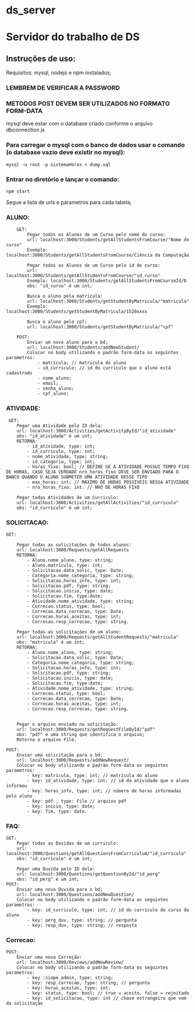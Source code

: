 # ds_server
# Servidor do trabalho de DS

## Instruções de uso:
Requisitos: mysql, nodejs e npm instalados;

### LEMBREM DE VERIFICAR A PASSWORD
### METODOS POST DEVEM SER UTILIZADOS NO FORMATO FORM-DATA
mysql deve estar com o database criado conforme o arquivo dbconnection.js

### Para carregar o mysql com o banco de dados usar o comando (o database vazio deve existir no mysql):
	mysql -u root -p sistemaHoras < dump.sql


### Entrar no diretório e lançar o comando:
	npm start

Segue a lista de urls e parametros para cada tabela;

### ALUNO:
		GET:
			Pegar todos os Alunos de um Curso pelo nome do curso:
			url: localhost:3000/Students/getAllStudentsFromCourse/"Nome do curso"
			Exemplo: localhost:3000/Students/getAllStudentsFromCourse/Ciência da Computação

			Pegar todos os Alunos de um Curso pelo id do curso:
			url: localhost:3000/Students/getAllStudentsFromCourse/"id_curso"
			Exemplo: localhost:3000/Students/getAllStudentsFromCourseId/0
			obs: "id_curso" é um int;

			Busca o aluno pela matricula:
			url: localhost:3000/Students/getStudentByMatricula/"matricula"
			Exemplo: localhost:3000/Students/getStudentByMatricula/1520xxxx

			Busca o aluno pelo cpf:
			url: localhost:3000/Students/getStudentByMatricula/"cpf"

		POST:
			Enviar um novo aluno para o bd;
			url: localhost:3000/Students/addNewStudent/
			Colocar no body utilizando o padrão form-data os seguintes parametros:
				- matricula; // matricula do aluno
				- id_curriculo; // id do curriculo que o aluno está cadastrado
				- nome_aluno;
				- email;
				- senha_aluno;
				- cpf_aluno;

### ATIVIDADE:

	 GET:
		Pegar uma Atividade pelo ID dela:
		url: localhost:3000/Activities/getActivityById/"id_atividade"
		obs: "id_atividade" é um int;
		RETORNA:
			- id_atividade, type: int;
			- id_curriculo, type: int;
			- nome_atividade, type: string;
			- id_categoria, type: int;
			- horas_fixo: bool; // DEFINE SE A ATIVIDADE POSSUI TEMPO FIXO DE HORAS, CASO SEJA VERDADE nro_horas_fixo DEVE SER ENVIADO PARA O BANCO QUANDO O ALUNO SUBMETER UMA ATIVIDADE DESSE TIPO
			- max_horas: int; // MAXIMO DE HORAS POSSIVEIS NESSA ATIVIDADE
			- nro_horas_fixo: int. // NRO DE HORAS FIXO

		Pegar todas Atividades de um Curriculo:
		url: localhost:3000/Activities/getAllActivities/"id_curriculo"
		obs: "id_curriculo" é um int;

### SOLICITACAO:
	GET:

		Pegar todas as solicitações de todos alunos:
		url: localhost:3000/Requests/getAllRequests
		RETORNA:
			- Aluno.nome_aluno, type: string;
			- Aluno.matricula, type: int;
			- Solicitacao.data_solic, type: Date;
			- Categoria.nome_categoria, type: string;
			- Solicitacao.horas_info, type: int;
			- Solicitacao.pdf, type: string;
			- Solicitacao.inicio, type: date;
			- Solicitacao.fim, type:date;
			- Atividade.nome_atividade, type: string;
			- Correcao.status, type: bool;
			- Correcao.data_correcao, type: Date;
			- Correcao.horas_aceitas, type: int;
			- Correcao.resp_correcao, type: string.

		Pegar todas as solicitações de um aluno:
		url: localhost:3000/Requests/getAllStudentRequests/"matricula"
		obs: "matricula" é um int;
		RETORNA:
			- Aluno.nome_aluno, type: string;
			- Solicitacao.data_solic, type: Date;
			- Categoria.nome_categoria, type: string;
			- Solicitacao.horas_info, type: int;
			- Solicitacao.pdf, type: string;
			- Solicitacao.inicio, type: date;
			- Solicitacao.fim, type:date;
			- Atividade.nome_atividade, type: string;
			- Correcao.status, type: bool;
			- Correcao.data_correcao, type: Date;
			- Correcao.horas_aceitas, type: int;
			- Correcao.resp_correcao, type: string.


		Pegar o arquivo enviado na solicitação:
		url: localhost:3000/Requests/getRequestFileById/"pdf"
		obs: "pdf" é uma string que identifica o arquivo;
		Retorna o arquivo File.

	POST:
		Enviar uma solicitação para o bd;
		url: localhost:3000/Requests/addNewRequest/
		Colocar no body utilizando o padrão form-data os seguintes parametros:
			- key: matricula, type: int; // matricula do aluno
			- key: id_atividade, type: int; // id da atividade que o aluno informou
			- key: horas_info, type: int; // número de horas informadas pelo aluno
			- key: pdf , type: File // arquivo pdf
			- key: inicio, type: date;
			- key: fim, type: date.
### FAQ:
	GET:
		Pegar todas as Duvidas de um curriculo:
		url: localhost:3000/Questions/getAllQuestionsFromCurriculum/"id_curriculo"
		obs: "id_curriculo" é um int;

		Pegar uma Duvida pelo ID dela:
		url: localhost:3000/Questions/getQuestionById/"id_perg"
		obs: "id_perg" é um int;
	POST:
		Enviar uma nova Duvida para o bd;
		url: localhost:3000/Questions/addNewQuestion/
		Colocar no body utilizando o padrão form-data os seguintes parametros:
			- key: id_curriculo, type: int; // id do curriculo do curso do aluno
			- key: perg_duv, type: string; // pergunta
			- key: resp_duv, type: string; // resposta
### Correcao:
	POST:
		Enviar uma nova Correção:
		url: localhost:3000/Reviews/addNewReview/
		Colocar no body utilizando o padrão form-data os seguintes parametros:
			- key :siape_admin, type: string;
			- key: resp_correcao, type: string; // pergunta
			- key: horas_aceitas, type: int;
			- key: status, type: bool; // true = aceito, false = rejeitado
			- key: id_solicitacao, type: int // chave estrangeira que vem da solicitação
